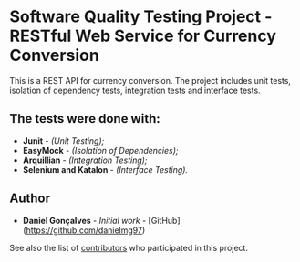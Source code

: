 # Software Quality Testing Project - RESTful Web Service for Currency Conversion

This is a REST API for currency conversion. The project includes unit tests, isolation of dependency tests, integration tests and interface tests.

## The tests were done with:

* **Junit** - *(Unit Testing);*
* **EasyMock** - *(Isolation of Dependencies);*
* **Arquillian** - *(Integration Testing);*
* **Selenium and Katalon** - *(Interface Testing).*

## Author

* **Daniel Gonçalves** - *Initial work* - [GitHub] (https://github.com/danielmg97)

See also the list of [contributors](https://github.com/your/project/contributors) who participated in this project.

